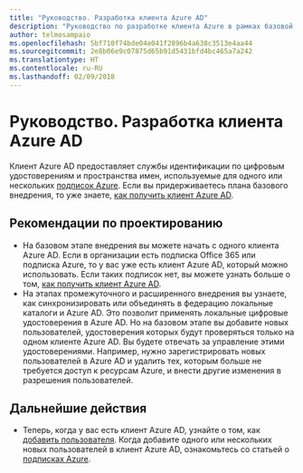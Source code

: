 ```yaml
---
title: "Руководство. Разработка клиента Azure AD"
description: "Руководство по разработке клиента Azure в рамках базовой стратегии внедрения облака"
author: telmosampaio
ms.openlocfilehash: 5bf710f74bde04e041f2896b4a638c3513e4aa44
ms.sourcegitcommit: 2e8b06e9c07875d65b91d5431bfd4bc465a7a242
ms.translationtype: HT
ms.contentlocale: ru-RU
ms.lasthandoff: 02/09/2018
---
```

# <a name="guidance-azure-ad-tenant-design"></a>Руководство. Разработка клиента Azure AD

Клиент Azure AD предоставляет службы идентификации по цифровым удостоверениям и пространства имен, используемые для одного или нескольких [подписок Azure](subscription-explainer.md). Если вы придерживаетесь плана базового внедрения, то уже знаете, [как получить клиент Azure AD][how-to-get-aad-tenant]. 

## <a name="design-considerations"></a>Рекомендации по проектированию

- На базовом этапе внедрения вы можете начать с одного клиента Azure AD. Если в организации есть подписка Office 365 или подписка Azure, то у вас уже есть клиент Azure AD, который можно использовать. Если таких подписок нет, вы можете узнать больше о том, [как получить клиент Azure AD][how-to-get-aad-tenant]. 
- На этапах промежуточного и расширенного внедрения вы узнаете, как синхронизировать или объединять в федерацию локальные каталоги и Azure AD. Это позволит применять локальные цифровые удостоверения в Azure AD. Но на базовом этапе вы добавите новых пользователей, удостоверения которых будут проверяться только на одном клиенте Azure AD. Вы будете отвечать за управление этими удостоверениями. Например, нужно зарегистрировать новых пользователей в Azure AD и удалить тех, которым больше не требуется доступ к ресурсам Azure, и внести другие изменения в разрешения пользователей.

## <a name="next-steps"></a>Дальнейшие действия

* Теперь, когда у вас есть клиент Azure AD, узнайте о том, как [добавить пользователя][azure-ad-add-user]. Когда добавите одного или нескольких новых пользователей в клиент Azure AD, ознакомьтесь со статьей о [подписках Azure](subscription-explainer.md).

<!-- Links -->

[azure-ad-add-user]: /azure/active-directory/add-users-azure-active-directory?toc=/azure/architecture/cloud-adoption-guide/toc.json
[docs-manage-azure-ad]: /azure/active-directory/active-directory-administer?toc=/azure/architecture/cloud-adoption-guide/toc.json
[docs-tenant]: /azure/active-directory/develop/active-directory-howto-tenant?toc=/azure/architecture/cloud-adoption-guide/toc.json
[docs-associate-subscription]: /azure/active-directory/active-directory-how-subscriptions-associated-directory?toc=/azure/architecture/cloud-adoption-guide/toc.json
[how-to-get-aad-tenant]: /azure/active-directory/develop/active-directory-howto-tenant?toc=/azure/architecture/cloud-adoption-guide/toc.json